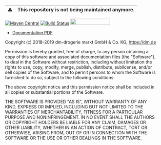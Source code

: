 :warning: | This repository is not being maintained anymore.
:---: | :---

[![Maven Central](https://img.shields.io/maven-central/v/de.dm.auth/activedirectory-spring-boot-starter.svg)](https://mvnrepository.com/artifact/de.dm.auth/activedirectory-spring-boot-starter)
[![Build Status](https://travis-ci.org/dm-drogeriemarkt/activedirectory-spring-boot-starter.svg?branch=master)](https://travis-ci.org/dm-drogeriemarkt/activedirectory-spring-boot-starter)
[<img src="https://opensourcelogos.aws.dmtech.cloud/dmTECH_opensource_logo.svg" height="20" width="130">](https://dmtech.de/)

* [Documentation PDF](generated-docs/index.pdf)

Copyright (c) 2018-2019 dm-drogerie markt GmbH & Co. KG, https://dm.de

Permission is hereby granted, free of charge, to any person obtaining a copy
of this software and associated documentation files (the "Software"), to deal
in the Software without restriction, including without limitation the rights
to use, copy, modify, merge, publish, distribute, sublicense, and/or sell
copies of the Software, and to permit persons to whom the Software is
furnished to do so, subject to the following conditions:

The above copyright notice and this permission notice shall be included in all
copies or substantial portions of the Software.

THE SOFTWARE IS PROVIDED "AS IS", WITHOUT WARRANTY OF ANY KIND, EXPRESS OR
IMPLIED, INCLUDING BUT NOT LIMITED TO THE WARRANTIES OF MERCHANTABILITY,
FITNESS FOR A PARTICULAR PURPOSE AND NONINFRINGEMENT. IN NO EVENT SHALL THE
AUTHORS OR COPYRIGHT HOLDERS BE LIABLE FOR ANY CLAIM, DAMAGES OR OTHER
LIABILITY, WHETHER IN AN ACTION OF CONTRACT, TORT OR OTHERWISE, ARISING FROM,
OUT OF OR IN CONNECTION WITH THE SOFTWARE OR THE USE OR OTHER DEALINGS IN THE
SOFTWARE.
